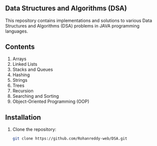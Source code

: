 # <h2>Data Structures and Algorithms (DSA)</h2>

This repository contains implementations and solutions to various Data Structures and Algorithms (DSA) problems in JAVA programming languages.

## Contents

1. Arrays
2. Linked Lists
3. Stacks and Queues
4. Hashing
5. Strings
6. Trees
7. Recursion
8. Searching and Sorting
9. Object-Oriented Programming (OOP)

## Installation

1. Clone the repository:
   ```bash
   git clone https://github.com/Rohanreddy-web/DSA.git
